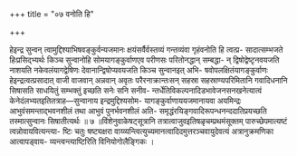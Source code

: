 +++
title = "०७ वनोति हि"

+++

हेइन्द्र सुन्वन् त्वामुद्दिश्याभिषवङ्कुर्वन्यजमानः क्षयंसर्वैर्वस्तव्यं गन्तव्यंवा गृहंवनोति हि त्वत्प्र- सादात्सम्भजते हिःप्रसिद्भ्यर्थः किञ्च सुन्वानोहि सोमयागङ्कुर्वाणएव परीणसः परितोनद्धान् सम्बद्धा- न् द्विषोद्वेष्टृनवयजति नाशयति नकेवलंयागद्वेषिणः देवानान्द्विषोप्यवयजति किञ्च सुन्वानइत् अभि- षवोपलक्षितंयागङ्कुर्वाणः हेइन्द्रत्वत्प्रसादात् वाजी वाजवान् अन्नवान् अवृतः परैरनाक्रान्तःसन् सहस्रा सहस्राण्यपरिमितानि गवादिधनानि सिषासति साधयितुं सम्भक्तुं इच्छति सनेः सनि सनीव- न्तर्धेतिविकल्पनादिडभावेजनसनखनेत्यात्वं केनेदंलभ्यतइतितत्राह—सुन्वानाय इन्द्रमुद्दिश्यसोम- यागङ्कुर्वाणाययजमानायवा अयमिन्द्रः आभुवंसमन्ताद्भवनशीलं तथा आभुवं पुनर्भवनशीलं अति- समृद्धंरयिङ्गवादिरूपन्धनन्ददातिप्रयच्छति तस्मात्सुन्वानः सिषातीत्यर्थः ॥ ७ ॥विंशेनुवाकेषट्सूत्रानि तत्रात्वाजुवइतिषळृचम्प्रथमंसूक्तम् पारुच्छेपमात्यष्टं त्वन्नोवायवित्यन्त्या- ष्टिः चतुः षष्ट्यक्षरा वाय्व्यन्त्वित्युच्यमानत्वादिदमुत्तरञ्चवायुदेवत्यं अत्रानुक्रमणिका आत्वापड्वाय- व्यन्त्वन्त्याष्टिरिति विनियोगोलैङ्गिकः ।